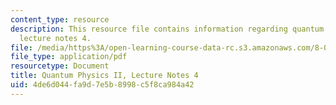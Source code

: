 ```yaml
---
content_type: resource
description: This resource file contains information regarding quantum physics II,
  lecture notes 4.
file: /media/https%3A/open-learning-course-data-rc.s3.amazonaws.com/8-05-quantum-physics-ii-fall-2013/4de6d044fa9d7e5b8998c5f8ca984a42_MIT8_05F13_Chap_04.pdf
file_type: application/pdf
resourcetype: Document
title: Quantum Physics II, Lecture Notes 4
uid: 4de6d044-fa9d-7e5b-8998-c5f8ca984a42
---
```

